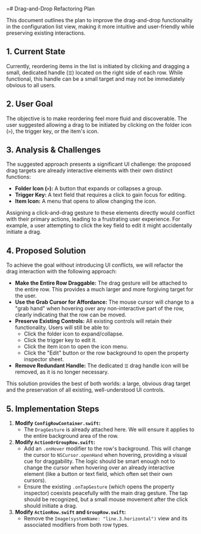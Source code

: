 =# Drag-and-Drop Refactoring Plan

This document outlines the plan to improve the drag-and-drop functionality in the configuration list view, making it more intuitive and user-friendly while preserving existing interactions.

## 1. Current State

Currently, reordering items in the list is initiated by clicking and dragging a small, dedicated handle (`☰`) located on the right side of each row. While functional, this handle can be a small target and may not be immediately obvious to all users.

## 2. User Goal

The objective is to make reordering feel more fluid and discoverable. The user suggested allowing a drag to be initiated by clicking on the folder icon (`>`), the trigger key, or the item's icon.

## 3. Analysis & Challenges

The suggested approach presents a significant UI challenge: the proposed drag targets are already interactive elements with their own distinct functions:

*   **Folder Icon (`>`):** A button that expands or collapses a group.
*   **Trigger Key:** A text field that requires a click to gain focus for editing.
*   **Item Icon:** A menu that opens to allow changing the icon.

Assigning a click-and-drag gesture to these elements directly would conflict with their primary actions, leading to a frustrating user experience. For example, a user attempting to click the key field to edit it might accidentally initiate a drag.

## 4. Proposed Solution

To achieve the goal without introducing UI conflicts, we will refactor the drag interaction with the following approach:

*   **Make the Entire Row Draggable:** The drag gesture will be attached to the entire row. This provides a much larger and more forgiving target for the user.
*   **Use the Grab Cursor for Affordance:** The mouse cursor will change to a "grab hand" when hovering over any non-interactive part of the row, clearly indicating that the row can be moved.
*   **Preserve Existing Controls:** All existing controls will retain their functionality. Users will still be able to:
    *   Click the folder icon to expand/collapse.
    *   Click the trigger key to edit it.
    *   Click the item icon to open the icon menu.
    *   Click the "Edit" button or the row background to open the property inspector sheet.
*   **Remove Redundant Handle:** The dedicated `☰` drag handle icon will be removed, as it is no longer necessary.

This solution provides the best of both worlds: a large, obvious drag target and the preservation of all existing, well-understood UI controls.

## 5. Implementation Steps

1.  **Modify `ConfigRowContainer.swift`:**
    *   The `DragGesture` is already attached here. We will ensure it applies to the entire background area of the row.
2.  **Modify `ActionOrGroupRow.swift`:**
    *   Add an `.onHover` modifier to the row's background. This will change the cursor to `NSCursor.openHand` when hovering, providing a visual cue for draggability. The logic should be smart enough not to change the cursor when hovering over an already interactive element (like a button or text field, which often set their own cursors).
    *   Ensure the existing `.onTapGesture` (which opens the property inspector) coexists peacefully with the main drag gesture. The tap should be recognized, but a small mouse movement after the click should initiate a drag.
3.  **Modify `ActionRow.swift` and `GroupRow.swift`:**
    *   Remove the `Image(systemName: "line.3.horizontal")` view and its associated modifiers from both row types.
